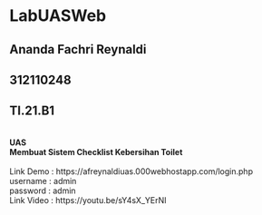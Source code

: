 # LabUASWeb
## Ananda Fachri Reynaldi
## 312110248
## TI.21.B1
<br>
<b>UAS</b><br>
<b>Membuat Sistem Checklist Kebersihan Toilet</b>
<br><br>
Link Demo : https://afreynaldiuas.000webhostapp.com/login.php
<br>
username : admin <br>
password : admin
<br>
Link Video : https://youtu.be/sY4sX_YErNI